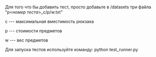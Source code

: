 Для того что бы добавить тест, просто добавьте в /datasets три файла "p<_номер теста_>_c/p/w.txt"

c --- максимальная вместимость рюкзака

p --- стоимости предметов

w --- вес предметов

Для запуска тестов используйте команду: python test_runner.py